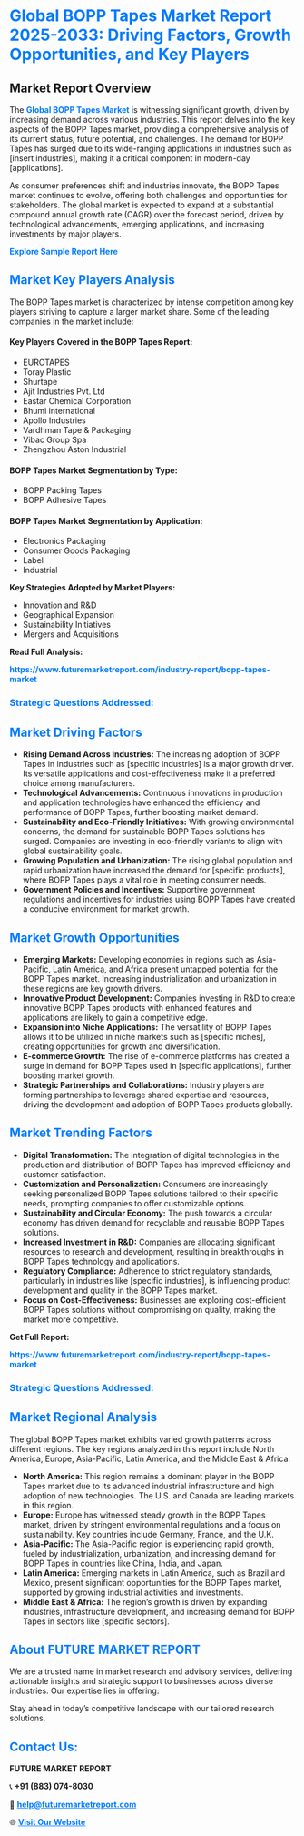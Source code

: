 <h1 style="color: #007BFF;">Global BOPP Tapes Market Report 2025-2033: Driving Factors, Growth Opportunities, and Key Players</h1>

<section id="overview">
<h2>Market Report Overview</h2>
<p>The <a href="https://www.futuremarketreport.com/industry-report/bopp-tapes-market" style="color: #007BFF; text-decoration: none;"><strong>Global BOPP Tapes Market</strong></a> is witnessing significant growth, driven by increasing demand across various industries. This report delves into the key aspects of the BOPP Tapes market, providing a comprehensive analysis of its current status, future potential, and challenges. The demand for BOPP Tapes has surged due to its wide-ranging applications in industries such as [insert industries], making it a critical component in modern-day [applications].</p>
<p>As consumer preferences shift and industries innovate, the BOPP Tapes market continues to evolve, offering both challenges and opportunities for stakeholders. The global market is expected to expand at a substantial compound annual growth rate (CAGR) over the forecast period, driven by technological advancements, emerging applications, and increasing investments by major players.</p>
</section>

<section id="overview">
<p><a href="https://www.futuremarketreport.com/request-sample/reportId=60310" style="color: #007BFF; text-decoration: none;"><strong>Explore Sample Report Here</strong></a></p>
</section>

<section id="key-players">
<h2 style="color: #007BFF;">Market Key Players Analysis</h2>
<p>The BOPP Tapes market is characterized by intense competition among key players striving to capture a larger market share. Some of the leading companies in the market include:</p>
<h4>Key Players Covered in the BOPP Tapes Report:</h4>
<ul><li>EUROTAPES</li><li>Toray Plastic</li><li>Shurtape</li><li>Ajit Industries Pvt. Ltd</li><li>Eastar Chemical Corporation</li><li>Bhumi international</li><li>Apollo Industries</li><li>Vardhman Tape &amp; Packaging</li><li>Vibac Group Spa</li><li>Zhengzhou Aston Industrial</li></ul>
<h4>BOPP Tapes Market Segmentation by Type:</h4>
<ul><li>BOPP Packing Tapes</li><li>BOPP Adhesive Tapes</li></ul>

<h4>BOPP Tapes Market Segmentation by Application:</h4>
<ul><li>Electronics Packaging</li><li>Consumer Goods Packaging</li><li>Label</li><li>Industrial</li></ul>
<p><strong>Key Strategies Adopted by Market Players:</strong></p>
<ul>
<li>Innovation and R&D</li>
<li>Geographical Expansion</li>
<li>Sustainability Initiatives</li>
<li>Mergers and Acquisitions</li>
</ul>
</section>

<section>
<p><strong>Read Full Analysis: </strong></p><a href="https://www.futuremarketreport.com/industry-report/bopp-tapes-market" style="color: #007BFF; text-decoration: none;"><strong>https://www.futuremarketreport.com/industry-report/bopp-tapes-market</strong></a>
<h3 style="color: #007BFF;">Strategic Questions Addressed:</h3>
</section>

<section id="driving-factors">
<h2 style="color: #007BFF;">Market Driving Factors</h2>
<ul>
<li><strong>Rising Demand Across Industries:</strong> The increasing adoption of BOPP Tapes in industries such as [specific industries] is a major growth driver. Its versatile applications and cost-effectiveness make it a preferred choice among manufacturers.</li>
<li><strong>Technological Advancements:</strong> Continuous innovations in production and application technologies have enhanced the efficiency and performance of BOPP Tapes, further boosting market demand.</li>
<li><strong>Sustainability and Eco-Friendly Initiatives:</strong> With growing environmental concerns, the demand for sustainable BOPP Tapes solutions has surged. Companies are investing in eco-friendly variants to align with global sustainability goals.</li>
<li><strong>Growing Population and Urbanization:</strong> The rising global population and rapid urbanization have increased the demand for [specific products], where BOPP Tapes plays a vital role in meeting consumer needs.</li>
<li><strong>Government Policies and Incentives:</strong> Supportive government regulations and incentives for industries using BOPP Tapes have created a conducive environment for market growth.</li>
</ul>
</section>

<section id="growth-opportunities">
<h2 style="color: #007BFF;">Market Growth Opportunities</h2>
<ul>
<li><strong>Emerging Markets:</strong> Developing economies in regions such as Asia-Pacific, Latin America, and Africa present untapped potential for the BOPP Tapes market. Increasing industrialization and urbanization in these regions are key growth drivers.</li>
<li><strong>Innovative Product Development:</strong> Companies investing in R&D to create innovative BOPP Tapes products with enhanced features and applications are likely to gain a competitive edge.</li>
<li><strong>Expansion into Niche Applications:</strong> The versatility of BOPP Tapes allows it to be utilized in niche markets such as [specific niches], creating opportunities for growth and diversification.</li>
<li><strong>E-commerce Growth:</strong> The rise of e-commerce platforms has created a surge in demand for BOPP Tapes used in [specific applications], further boosting market growth.</li>
<li><strong>Strategic Partnerships and Collaborations:</strong> Industry players are forming partnerships to leverage shared expertise and resources, driving the development and adoption of BOPP Tapes products globally.</li>
</ul>
</section>

<section id="trending-factors">
<h2 style="color: #007BFF;">Market Trending Factors</h2>
<ul>
<li><strong>Digital Transformation:</strong> The integration of digital technologies in the production and distribution of BOPP Tapes has improved efficiency and customer satisfaction.</li>
<li><strong>Customization and Personalization:</strong> Consumers are increasingly seeking personalized BOPP Tapes solutions tailored to their specific needs, prompting companies to offer customizable options.</li>
<li><strong>Sustainability and Circular Economy:</strong> The push towards a circular economy has driven demand for recyclable and reusable BOPP Tapes solutions.</li>
<li><strong>Increased Investment in R&D:</strong> Companies are allocating significant resources to research and development, resulting in breakthroughs in BOPP Tapes technology and applications.</li>
<li><strong>Regulatory Compliance:</strong> Adherence to strict regulatory standards, particularly in industries like [specific industries], is influencing product development and quality in the BOPP Tapes market.</li>
<li><strong>Focus on Cost-Effectiveness:</strong> Businesses are exploring cost-efficient BOPP Tapes solutions without compromising on quality, making the market more competitive.</li>
</ul>
</section>

<section>
<p><strong>Get Full Report: </strong></p><a href="https://www.futuremarketreport.com/industry-report/bopp-tapes-market" style="color: #007BFF; text-decoration: none;"><strong>https://www.futuremarketreport.com/industry-report/bopp-tapes-market</strong></a>
<h3 style="color: #007BFF;">Strategic Questions Addressed:</h3>
</section>


<section id="regional-analysis">
<h2 style="color: #007BFF;">Market Regional Analysis</h2>
<p>The global BOPP Tapes market exhibits varied growth patterns across different regions. The key regions analyzed in this report include North America, Europe, Asia-Pacific, Latin America, and the Middle East & Africa:</p>
<ul>
<li><strong>North America:</strong> This region remains a dominant player in the BOPP Tapes market due to its advanced industrial infrastructure and high adoption of new technologies. The U.S. and Canada are leading markets in this region.</li>
<li><strong>Europe:</strong> Europe has witnessed steady growth in the BOPP Tapes market, driven by stringent environmental regulations and a focus on sustainability. Key countries include Germany, France, and the U.K.</li>
<li><strong>Asia-Pacific:</strong> The Asia-Pacific region is experiencing rapid growth, fueled by industrialization, urbanization, and increasing demand for BOPP Tapes in countries like China, India, and Japan.</li>
<li><strong>Latin America:</strong> Emerging markets in Latin America, such as Brazil and Mexico, present significant opportunities for the BOPP Tapes market, supported by growing industrial activities and investments.</li>
<li><strong>Middle East & Africa:</strong> The region’s growth is driven by expanding industries, infrastructure development, and increasing demand for BOPP Tapes in sectors like [specific sectors].</li>
</ul>
</section>

<footer>
<h2 style="color: #007BFF;">About FUTURE MARKET REPORT</h2>
<p>We are a trusted name in market research and advisory services, delivering actionable insights and strategic support to businesses across diverse industries. Our expertise lies in offering:</p>

<p>Stay ahead in today’s competitive landscape with our tailored research solutions.</p>

<h2 style="color: #007BFF;">Contact Us:</h2>
<p><strong>FUTURE MARKET REPORT</strong></p>
<p>📞 <strong>+91 (883) 074-8030</strong></p>
<p>📧 <strong><a href="mailto:help@futuremarketreport.com" style="color: #007BFF;">help@futuremarketreport.com</a></strong></p>
<p>🌐 <strong><a href="https://www.futuremarketreport.com/" style="color: #007BFF;">Visit Our Website</a></strong></p>
</footer>